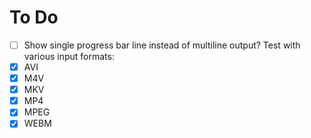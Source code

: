 # To Do
- [ ] Show single progress bar line instead of multiline output?
Test with various input formats:
- [x] AVI
- [x] M4V
- [x] MKV
- [x] MP4
- [x] MPEG
- [x] WEBM
